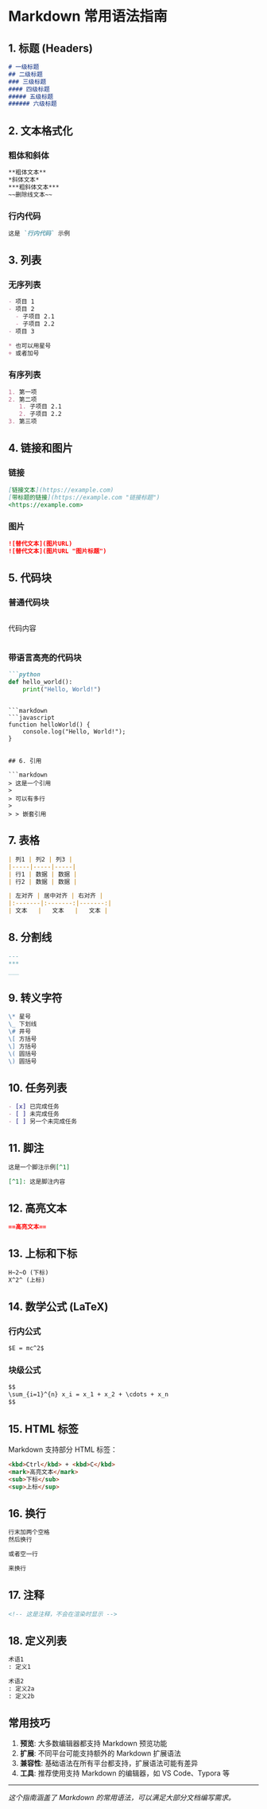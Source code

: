 # Markdown 常用语法指南

## 1. 标题 (Headers)

```markdown
# 一级标题
## 二级标题
### 三级标题
#### 四级标题
##### 五级标题
###### 六级标题
```

## 2. 文本格式化

### 粗体和斜体
```markdown
**粗体文本**
*斜体文本*
***粗斜体文本***
~~删除线文本~~
```

### 行内代码
```markdown
这是 `行内代码` 示例
```

## 3. 列表

### 无序列表
```markdown
- 项目 1
- 项目 2
  - 子项目 2.1
  - 子项目 2.2
- 项目 3

* 也可以用星号
+ 或者加号
```

### 有序列表
```markdown
1. 第一项
2. 第二项
   1. 子项目 2.1
   2. 子项目 2.2
3. 第三项
```

## 4. 链接和图片

### 链接
```markdown
[链接文本](https://example.com)
[带标题的链接](https://example.com "链接标题")
<https://example.com>
```

### 图片
```markdown
![替代文本](图片URL)
![替代文本](图片URL "图片标题")
```

## 5. 代码块

### 普通代码块
```markdown
```
代码内容
```
```

### 带语言高亮的代码块
```markdown
```python
def hello_world():
    print("Hello, World!")
```
```

```markdown
```javascript
function helloWorld() {
    console.log("Hello, World!");
}
```
```

## 6. 引用

```markdown
> 这是一个引用
> 
> 可以有多行
> 
> > 嵌套引用
```

## 7. 表格

```markdown
| 列1 | 列2 | 列3 |
|-----|-----|-----|
| 行1 | 数据 | 数据 |
| 行2 | 数据 | 数据 |

| 左对齐 | 居中对齐 | 右对齐 |
|:-------|:-------:|-------:|
| 文本   |   文本   |   文本 |
```

## 8. 分割线

```markdown
---
***
___
```

## 9. 转义字符

```markdown
\* 星号
\_ 下划线
\# 井号
\[ 方括号
\] 方括号
\( 圆括号
\) 圆括号
```

## 10. 任务列表

```markdown
- [x] 已完成任务
- [ ] 未完成任务
- [ ] 另一个未完成任务
```

## 11. 脚注

```markdown
这是一个脚注示例[^1]

[^1]: 这是脚注内容
```

## 12. 高亮文本

```markdown
==高亮文本==
```

## 13. 上标和下标

```markdown
H~2~O (下标)
X^2^ (上标)
```

## 14. 数学公式 (LaTeX)

### 行内公式
```markdown
$E = mc^2$
```

### 块级公式
```markdown
$$
\sum_{i=1}^{n} x_i = x_1 + x_2 + \cdots + x_n
$$
```

## 15. HTML 标签

Markdown 支持部分 HTML 标签：

```markdown
<kbd>Ctrl</kbd> + <kbd>C</kbd>
<mark>高亮文本</mark>
<sub>下标</sub>
<sup>上标</sup>
```

## 16. 换行

```markdown
行末加两个空格  
然后换行

或者空一行

来换行
```

## 17. 注释

```markdown
<!-- 这是注释，不会在渲染时显示 -->
```

## 18. 定义列表

```markdown
术语1
: 定义1

术语2
: 定义2a
: 定义2b
```

## 常用技巧

1. **预览**: 大多数编辑器都支持 Markdown 预览功能
2. **扩展**: 不同平台可能支持额外的 Markdown 扩展语法
3. **兼容性**: 基础语法在所有平台都支持，扩展语法可能有差异
4. **工具**: 推荐使用支持 Markdown 的编辑器，如 VS Code、Typora 等

---

*这个指南涵盖了 Markdown 的常用语法，可以满足大部分文档编写需求。*
